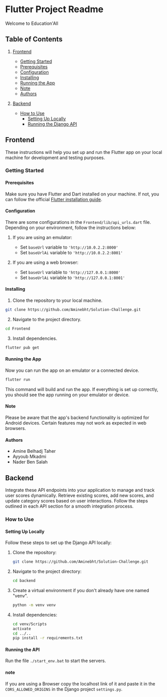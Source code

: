 # Flutter Project Readme

Welcome to Education'All

## Table of Contents

1. [Frontend](#frontend)
   - [Getting Started](#getting-started)
   - [Prerequisites](#prerequisites)
   - [Configuration](#configuration)
   - [Installing](#installing)
   - [Running the App](#running-the-app)
   - [Note](#note)
   - [Authors](#authors)

2. [Backend](#backend)
   - [How to Use](#how-to-use)
     - [Setting Up Locally](#setting-up-locally)
     - [Running the Django API](#running-the-django-api)

## Frontend

These instructions will help you set up and run the Flutter app on your local machine for development and testing purposes.

### Getting Started

#### Prerequisites

Make sure you have Flutter and Dart installed on your machine. If not, you can follow the official [Flutter installation guide](https://flutter.dev/docs/get-started/install).

#### Configuration

There are some configurations in the `Frontend/lib/api_urls.dart` file. Depending on your environment, follow the instructions below:

1. If you are using an emulator:
   - Set `baseUrl` variable to `'http://10.0.2.2:8000'`
   - Set `baseUrlAi` variable to `'http://10.0.2.2:8001'`

2. If you are using a web browser:
   - Set `baseUrl` variable to `'http://127.0.0.1:8000'`
   - Set `baseUrlAi` variable to `'http://127.0.0.1:8001'`

#### Installing

1. Clone the repository to your local machine.

```bash
git clone https://github.com/Aminebht/Solution-Challenge.git
```

2. Navigate to the project directory.

```bash
cd Frontend
```

3. Install dependencies.

```bash
flutter pub get
```

#### Running the App

Now you can run the app on an emulator or a connected device.

```bash
flutter run
```

This command will build and run the app. If everything is set up correctly, you should see the app running on your emulator or device.

#### Note

Please be aware that the app's backend functionality is optimized for Android devices. Certain features may not work as expected in web browsers.


#### Authors

- Amine Belhadj Taher
- Ayyoub Mkadmi
- Nader Ben Salah


## Backend

Integrate these API endpoints into your application to manage and track user scores dynamically. Retrieve existing scores, add new scores, and update category scores based on user interactions. Follow the steps outlined in each API section for a smooth integration process.

### How to Use

#### Setting Up Locally

Follow these steps to set up the Django API locally:

1. Clone the repository:

   ```bash
   git clone https://github.com/Aminebht/Solution-Challenge.git
   ```

2. Navigate to the project directory:

   ```bash
   cd backend
   ```

3. Create a virtual environment if you don't already have one named "venv".
   ```bash
   python -m venv venv
   ```

5. Install dependencies:

   ```bash
   cd venv/Scripts
   activate
   cd ../..
   pip install -r requirements.txt

#### Running the API

Run the file `./start_env.bat` to start the servers.
#### note
If you are using a Browser copy the localhost link of it and paste it in the `CORS_ALLOWED_ORIGINS` in the Django project `settings.py`.
